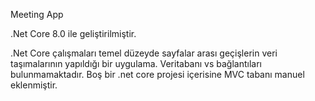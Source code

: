 Meeting App

.Net Core 8.0 ile geliştirilmiştir. 

.Net Core çalışmaları temel düzeyde sayfalar arası geçişlerin veri taşımalarının yapıldığı bir uygulama. Veritabanı vs bağlantıları bulunmamaktadır.
Boş bir .net core projesi içerisine MVC tabanı manuel eklenmiştir.

